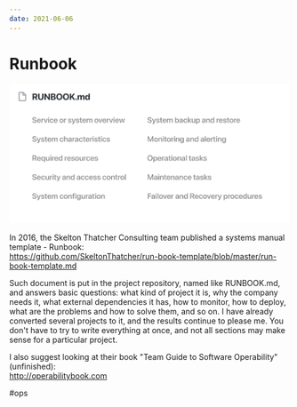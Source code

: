 ```yaml
---
date: 2021-06-06
---
```


# Runbook

![RUNBOOK.md](runbook.png "RUNBOOK.md")

In 2016, the Skelton Thatcher Consulting team published a systems manual template - Runbook:  
https://github.com/SkeltonThatcher/run-book-template/blob/master/run-book-template.md

Such document is put in the project repository, named like RUNBOOK.md, and answers basic questions: what kind of project it is, why the company needs it, what external dependencies it has, how to monitor, how to deploy, what are the problems and how to solve them, and so on. I have already converted several projects to it, and the results continue to please me. You don't have to try to write everything at once, and not all sections may make sense for a particular project.

I also suggest looking at their book "Team Guide to Software Operability" (unfinished):  
http://operabilitybook.com

#ops
